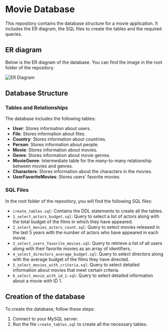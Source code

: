 # Movie Database

This repository contains the database structure for a movie application. It includes the ER diagram, the SQL files to create the tables and the required queries.

## ER diagram

Below is the ER diagram of the database. You can find the image in the root folder of the repository.

![ER Diagram](DER.JPG)

## Database Structure

### Tables and Relationships

The database includes the following tables:

- **User**: Stores information about users.
- **File**: Stores information about files.
- **Country**: Stores information about countries.
- **Person**: Stores information about people.
- **Movie**: Stores information about movies.
- **Genre**: Stores information about movie genres.
- **MovieGenre**: Intermediate table for the many-to-many relationship between movies and genres.
- **Characters**: Stores information about the characters in the movies.
- **UserFavoriteMovies**: Stores users' favorite movies.

### SQL Files

In the root folder of the repository, you will find the following SQL files:

- `create_tables.sql`: Contains the DDL statements to create all the tables.
- `1_select_actors_budget.sql`: Query to select a list of actors along with the total budget of the films in which they have appeared.
- `2_select_movies_actors_count.sql`: Query to select movies released in the last 5 years with the number of actors who have appeared in each movie.
- `3_select_users_favorite_movies.sql`: Query to retrieve a list of all users along with their favorite movies as an array of identifiers.
- `4_select_directors_average_budget.sql`: Query to select directors along with the average budget of the films they have directed.
- `5_select_movies_with_criteria.sql`: Query to select detailed information about movies that meet certain criteria.
- `6_select_movie_with_id_1.sql`: Query to select detailed information about a movie with ID 1.

## Creation of the database

To create the database, follow these steps:

1. Connect to your MySQL server.
2. Run the file `create_tables.sql` to create all the necessary tables.

